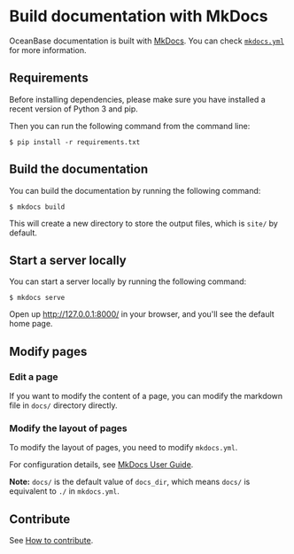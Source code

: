 # Build documentation with MkDocs

OceanBase documentation is built with [MkDocs](https://www.mkdocs.org/). You can check [`mkdocs.yml`](mkdocs.yml) for more information.

## Requirements

Before installing dependencies, please make sure you have installed a recent version of Python 3 and pip.

Then you can run the following command from the command line:

    $ pip install -r requirements.txt

## Build the documentation

You can build the documentation by running the following command:

    $ mkdocs build

This will create a new directory to store the output files, which is `site/` by default.

## Start a server locally

You can start a server locally by running the following command:

    $ mkdocs serve

Open up http://127.0.0.1:8000/ in your browser, and you'll see the default home page.

## Modify pages

### Edit a page

If you want to modify the content of a page, you can modify the markdown file in `docs/` directory directly.

### Modify the layout of pages

To modify the layout of pages, you need to modify `mkdocs.yml`.

For configuration details, see [MkDocs User Guide](https://www.mkdocs.org/user-guide/configuration/).

**Note:** `docs/` is the default value of `docs_dir`, which means `docs/` is equivalent to `./` in `mkdocs.yml`.

## Contribute

See [How to contribute](CONTRIBUTING.md).